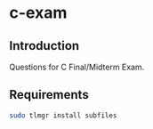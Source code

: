 # c-exam
## Introduction
Questions for C Final/Midterm Exam.

## Requirements

```sh
sudo tlmgr install subfiles
```

